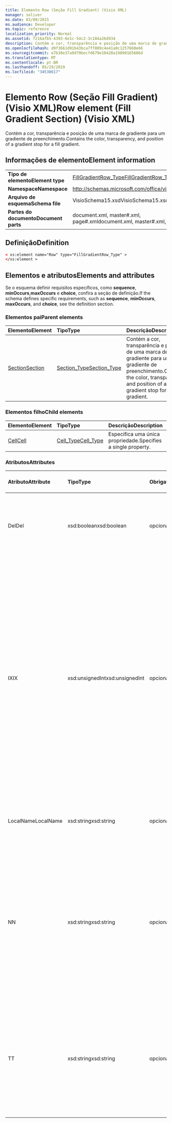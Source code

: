 ```yaml
---
title: Elemento Row (Seção Fill Gradient) (Visio XML)
manager: soliver
ms.date: 03/09/2015
ms.audience: Developer
ms.topic: reference
localization_priority: Normal
ms.assetid: f216afb5-4393-6e1c-54c2-3c184a26d934
description: Contém a cor, transparência e posição de uma marca de gradiente para um gradiente de preenchimento.
ms.openlocfilehash: d9f3661d91b43bca7ff809c4e41a0c1257660e66
ms.sourcegitcommit: e7b38e37a9d79becfd679e10420a19890165606d
ms.translationtype: MT
ms.contentlocale: pt-BR
ms.lasthandoff: 05/29/2019
ms.locfileid: "34538617"
---
```

# <a name="row-element-fill-gradient-section-visio-xml"></a><span data-ttu-id="9d46c-103">Elemento Row (Seção Fill Gradient) (Visio XML)</span><span class="sxs-lookup"><span data-stu-id="9d46c-103">Row element (Fill Gradient Section) (Visio XML)</span></span>

<span data-ttu-id="9d46c-104">Contém a cor, transparência e posição de uma marca de gradiente para um gradiente de preenchimento.</span><span class="sxs-lookup"><span data-stu-id="9d46c-104">Contains the color, transparency, and position of a gradient stop for a fill gradient.</span></span>
  
## <a name="element-information"></a><span data-ttu-id="9d46c-105">Informações de elemento</span><span class="sxs-lookup"><span data-stu-id="9d46c-105">Element information</span></span>

|||
|:-----|:-----|
|<span data-ttu-id="9d46c-106">**Tipo de elemento**</span><span class="sxs-lookup"><span data-stu-id="9d46c-106">**Element type**</span></span> <br/> |[<span data-ttu-id="9d46c-107">FillGradientRow_Type</span><span class="sxs-lookup"><span data-stu-id="9d46c-107">FillGradientRow_Type</span></span>](fillgradientrow_type-complextypevisio-xml.md) <br/> |
|<span data-ttu-id="9d46c-108">**Namespace**</span><span class="sxs-lookup"><span data-stu-id="9d46c-108">**Namespace**</span></span> <br/> |http://schemas.microsoft.com/office/visio/2012/main  <br/> |
|<span data-ttu-id="9d46c-109">**Arquivo de esquema**</span><span class="sxs-lookup"><span data-stu-id="9d46c-109">**Schema file**</span></span> <br/> |<span data-ttu-id="9d46c-110">VisioSchema15.xsd</span><span class="sxs-lookup"><span data-stu-id="9d46c-110">VisioSchema15.xsd</span></span>  <br/> |
|<span data-ttu-id="9d46c-111">**Partes do documento**</span><span class="sxs-lookup"><span data-stu-id="9d46c-111">**Document parts**</span></span> <br/> |<span data-ttu-id="9d46c-112">document.xml, master#.xml, page#.xml</span><span class="sxs-lookup"><span data-stu-id="9d46c-112">document.xml, master#.xml, page#.xml</span></span>  <br/> |
   
## <a name="definition"></a><span data-ttu-id="9d46c-113">Definição</span><span class="sxs-lookup"><span data-stu-id="9d46c-113">Definition</span></span>

```XML
< xs:element name="Row" type="FillGradientRow_Type" >
</xs:element >
```

## <a name="elements-and-attributes"></a><span data-ttu-id="9d46c-114">Elementos e atributos</span><span class="sxs-lookup"><span data-stu-id="9d46c-114">Elements and attributes</span></span>

<span data-ttu-id="9d46c-115">Se o esquema definir requisitos específicos, como **sequence**, **minOccurs**,**maxOccurs** e **choice**, confira a seção de definição.</span><span class="sxs-lookup"><span data-stu-id="9d46c-115">If the schema defines specific requirements, such as **sequence**, **minOccurs**, **maxOccurs**, and **choice**, see the definition section.</span></span> 
  
### <a name="parent-elements"></a><span data-ttu-id="9d46c-116">Elementos pai</span><span class="sxs-lookup"><span data-stu-id="9d46c-116">Parent elements</span></span>

|<span data-ttu-id="9d46c-117">**Elemento**</span><span class="sxs-lookup"><span data-stu-id="9d46c-117">**Element**</span></span>|<span data-ttu-id="9d46c-118">**Tipo**</span><span class="sxs-lookup"><span data-stu-id="9d46c-118">**Type**</span></span>|<span data-ttu-id="9d46c-119">**Descrição**</span><span class="sxs-lookup"><span data-stu-id="9d46c-119">**Description**</span></span>|
|:-----|:-----|:-----|
|[<span data-ttu-id="9d46c-120">Section</span><span class="sxs-lookup"><span data-stu-id="9d46c-120">Section</span></span>](section-element-sheet_type-complextypevisio-xml.md) <br/> |[<span data-ttu-id="9d46c-121">Section_Type</span><span class="sxs-lookup"><span data-stu-id="9d46c-121">Section_Type</span></span>](section_type-complextypevisio-xml.md) <br/> |<span data-ttu-id="9d46c-122">Contém a cor, transparência e posição de uma marca de gradiente para um gradiente de preenchimento.</span><span class="sxs-lookup"><span data-stu-id="9d46c-122">Contains the color, transparency, and position of a gradient stop for a fill gradient.</span></span>  <br/> |
   
### <a name="child-elements"></a><span data-ttu-id="9d46c-123">Elementos filho</span><span class="sxs-lookup"><span data-stu-id="9d46c-123">Child elements</span></span>

|<span data-ttu-id="9d46c-124">**Elemento**</span><span class="sxs-lookup"><span data-stu-id="9d46c-124">**Element**</span></span>|<span data-ttu-id="9d46c-125">**Tipo**</span><span class="sxs-lookup"><span data-stu-id="9d46c-125">**Type**</span></span>|<span data-ttu-id="9d46c-126">**Descrição**</span><span class="sxs-lookup"><span data-stu-id="9d46c-126">**Description**</span></span>|
|:-----|:-----|:-----|
|[<span data-ttu-id="9d46c-127">Cell</span><span class="sxs-lookup"><span data-stu-id="9d46c-127">Cell</span></span>](cell-element-fill-gradient-sectionvisio-xml.md) <br/> |[<span data-ttu-id="9d46c-128">Cell_Type</span><span class="sxs-lookup"><span data-stu-id="9d46c-128">Cell_Type</span></span>](cell_type-complextypevisio-xml.md) <br/> |<span data-ttu-id="9d46c-129">Especifica uma única propriedade.</span><span class="sxs-lookup"><span data-stu-id="9d46c-129">Specifies a single property.</span></span>  <br/> |
   
### <a name="attributes"></a><span data-ttu-id="9d46c-130">Atributos</span><span class="sxs-lookup"><span data-stu-id="9d46c-130">Attributes</span></span>

|<span data-ttu-id="9d46c-131">**Atributo**</span><span class="sxs-lookup"><span data-stu-id="9d46c-131">**Attribute**</span></span>|<span data-ttu-id="9d46c-132">**Tipo**</span><span class="sxs-lookup"><span data-stu-id="9d46c-132">**Type**</span></span>|<span data-ttu-id="9d46c-133">**Obrigatório**</span><span class="sxs-lookup"><span data-stu-id="9d46c-133">**Required**</span></span>|<span data-ttu-id="9d46c-134">**Descrição**</span><span class="sxs-lookup"><span data-stu-id="9d46c-134">**Description**</span></span>|<span data-ttu-id="9d46c-135">**Valores possíveis**</span><span class="sxs-lookup"><span data-stu-id="9d46c-135">**Possible values**</span></span>|
|:-----|:-----|:-----|:-----|:-----|
|<span data-ttu-id="9d46c-136">Del</span><span class="sxs-lookup"><span data-stu-id="9d46c-136">Del</span></span>  <br/> |<span data-ttu-id="9d46c-137">xsd:boolean</span><span class="sxs-lookup"><span data-stu-id="9d46c-137">xsd:boolean</span></span>  <br/> |<span data-ttu-id="9d46c-138">opcional</span><span class="sxs-lookup"><span data-stu-id="9d46c-138">optional</span></span>  <br/> |<span data-ttu-id="9d46c-139">Especifica se uma linha que seria herdada de uma forma mestra foi excluída.</span><span class="sxs-lookup"><span data-stu-id="9d46c-139">Specifies whether a row that would otherwise be inherited from a master shape has been deleted.</span></span>  <br/> |<span data-ttu-id="9d46c-140">Valores do tipo xsd:boolean.</span><span class="sxs-lookup"><span data-stu-id="9d46c-140">Values of the xsd:boolean type.</span></span>  <br/> |
|<span data-ttu-id="9d46c-141">IX</span><span class="sxs-lookup"><span data-stu-id="9d46c-141">IX</span></span>  <br/> |<span data-ttu-id="9d46c-142">xsd:unsignedInt</span><span class="sxs-lookup"><span data-stu-id="9d46c-142">xsd:unsignedInt</span></span>  <br/> |<span data-ttu-id="9d46c-143">opcional</span><span class="sxs-lookup"><span data-stu-id="9d46c-143">optional</span></span>  <br/> |<span data-ttu-id="9d46c-144">Especifica o identificador baseado em um para a linha.</span><span class="sxs-lookup"><span data-stu-id="9d46c-144">Specifies the one-based identifier for the row.</span></span> <span data-ttu-id="9d46c-145">Ele deve ser unqiue e maior do que outros identificadores na mesma seção. O atributo IX só é usado para as seções Character, Connection, Field, FillGradient, Geometry, Layer, LineGradient, Paragraph, Reviewer, Scratch e Tabs.</span><span class="sxs-lookup"><span data-stu-id="9d46c-145">It should be unqiue and greater than other identifiers in the same section.The IX attribute is only used for the Character, Connection, Field, FillGradient, Geometry, Layer, LineGradient, Paragraph, Reviewer, Scratch, and Tabs sections.</span></span> <span data-ttu-id="9d46c-146">Uma linha só pode ter um dos atributos IX ou N.</span><span class="sxs-lookup"><span data-stu-id="9d46c-146">A row can only have one of the IX or N attributes.</span></span>  <br/> |<span data-ttu-id="9d46c-147">Valores do tipo xsd:unsignedInt.</span><span class="sxs-lookup"><span data-stu-id="9d46c-147">Values of the xsd:unsignedInt type.</span></span>  <br/> |
|<span data-ttu-id="9d46c-148">LocalName</span><span class="sxs-lookup"><span data-stu-id="9d46c-148">LocalName</span></span>  <br/> |<span data-ttu-id="9d46c-149">xsd:string</span><span class="sxs-lookup"><span data-stu-id="9d46c-149">xsd:string</span></span>  <br/> |<span data-ttu-id="9d46c-150">opcional</span><span class="sxs-lookup"><span data-stu-id="9d46c-150">optional</span></span>  <br/> |<span data-ttu-id="9d46c-151">Especifica o nome exclusivo dependente de idioma da linha.</span><span class="sxs-lookup"><span data-stu-id="9d46c-151">Specifies the unique language-dependent name of the row.</span></span>  <br/> |<span data-ttu-id="9d46c-152">Valores do tipo xsd:string.</span><span class="sxs-lookup"><span data-stu-id="9d46c-152">Values of the xsd:string type.</span></span>  <br/> |
|<span data-ttu-id="9d46c-153">N</span><span class="sxs-lookup"><span data-stu-id="9d46c-153">N</span></span>  <br/> |<span data-ttu-id="9d46c-154">xsd:string</span><span class="sxs-lookup"><span data-stu-id="9d46c-154">xsd:string</span></span>  <br/> |<span data-ttu-id="9d46c-155">opcional</span><span class="sxs-lookup"><span data-stu-id="9d46c-155">optional</span></span>  <br/> |<span data-ttu-id="9d46c-156">Especifica o nome exclusivo independente do idioma da linha. O atributo N só é usado para as seções User, Property, Actions, Control, Connection, Hyperlink e ActionTag.</span><span class="sxs-lookup"><span data-stu-id="9d46c-156">Specifies the unique language-independent name of the row.The N attribute is only used for the User, Property, Actions, Control, Connection, Hyperlink, and ActionTag sections.</span></span> <span data-ttu-id="9d46c-157">Uma linha só pode ter um dos atributos IX ou N.</span><span class="sxs-lookup"><span data-stu-id="9d46c-157">A row can only have one of the IX or N attributes.</span></span>  <br/> |<span data-ttu-id="9d46c-158">Valores do tipo xsd:string.</span><span class="sxs-lookup"><span data-stu-id="9d46c-158">Values of the xsd:string type.</span></span>  <br/> |
|<span data-ttu-id="9d46c-159">T</span><span class="sxs-lookup"><span data-stu-id="9d46c-159">T</span></span>  <br/> |<span data-ttu-id="9d46c-160">xsd:string</span><span class="sxs-lookup"><span data-stu-id="9d46c-160">xsd:string</span></span>  <br/> |<span data-ttu-id="9d46c-161">opcional</span><span class="sxs-lookup"><span data-stu-id="9d46c-161">optional</span></span>  <br/> |<span data-ttu-id="9d46c-162">Especifica o tipo do caminho geométrico representado pela linha e usado na visualização de geometria.</span><span class="sxs-lookup"><span data-stu-id="9d46c-162">Specifies the type of the geometric path represented by the row and used in geometry visualization.</span></span> <span data-ttu-id="9d46c-163">O atributo T só é usado para a seção Geometry.</span><span class="sxs-lookup"><span data-stu-id="9d46c-163">The T attribute is only used for the Geometry section.</span></span>  <br/> |<span data-ttu-id="9d46c-164">Valores do tipo xsd:string.</span><span class="sxs-lookup"><span data-stu-id="9d46c-164">Values of the xsd:string type.</span></span>  <br/> |
   

